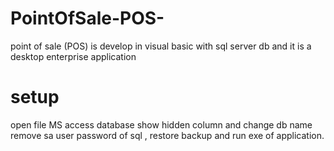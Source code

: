 # PointOfSale-POS-
point of sale (POS) is develop in visual basic with sql server db and it is a desktop enterprise application
# setup 
open file MS access database show hidden column and change db name remove sa user password of sql , restore backup and run exe of application.
